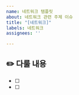 ```yaml
---
name: 네트워크 템플릿
about: 네트워크 관련 주제 이슈
title: "[네트워크]"
labels: 네트워크
assignees: ''

---
```


## ✏️ 다룰 내용
- [ ] 
- [ ]
